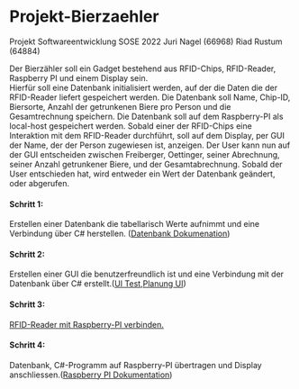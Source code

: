 # Projekt-Bierzaehler
Projekt Softwareentwicklung SOSE 2022 Juri Nagel (66968) Riad Rustum (64884)

Der Bierzähler soll ein Gadget bestehend aus RFID-Chips, RFID-Reader, Raspberry PI und einem Display sein.<br>
Hierfür soll eine Datenbank initialisiert werden, auf der die Daten die der RFID-Reader liefert gespeichert werden. Die Datenbank soll Name, Chip-ID, 
Biersorte, Anzahl der getrunkenen Biere pro Person und die Gesamtrechnung speichern. Die Datenbank soll auf dem Raspberry-PI als 
local-host gespeichert werden. Sobald einer der RFID-Chips eine Interaktion mit dem RFID-Reader durchführt, soll auf dem Display, per GUI der Name, der der Person zugewiesen ist, anzeigen.
Der User kann nun auf der GUI entscheiden zwischen Freiberger, Oettinger, seiner Abrechnung, seiner Anzahl getrunkener Biere, und der Gesamtabrechnung.
Sobald der User entschieden hat, wird entweder ein Wert der Datenbank geändert, oder abgerufen. <br> 

#### Schritt 1:<br> 
Erstellen einer Datenbank die tabellarisch Werte aufnimmt und eine Verbindung über C# herstellen. ([Datenbank Dokumenation](https://github.com/Ifi-Softwareentwicklung-SoSe2022/Projekt-Bierzaehler/blob/Dokumentation/Datenbanksystem.md)) <br>
#### Schritt 2:<br> 
Erstellen einer GUI die benutzerfreundlich ist und eine Verbindung mit der Datenbank über C# erstellt.([UI Test](https://github.com/Ifi-Softwareentwicklung-SoSe2022/Projekt-Bierzaehler/blob/Dokumentation/Versuch%20des%20vollständigen%20Programms.md),[Planung UI](https://github.com/Ifi-Softwareentwicklung-SoSe2022/Projekt-Bierzaehler/blob/Dokumentation/Planung%20des%20UI)) 
<br> 
#### Schritt 3: <br> 
[RFID-Reader mit Raspberry-PI verbinden.](https://github.com/Ifi-Softwareentwicklung-SoSe2022/Projekt-Bierzaehler/blob/Dokumentation/Datenbanksystem.md)<br>
#### Schritt 4: <br> 
Datenbank, C#-Programm auf Raspberry-PI übertragen und Display anschliessen.([Raspberry PI Dokumentation](https://github.com/Ifi-Softwareentwicklung-SoSe2022/Projekt-Bierzaehler/blob/Dokumentation/Raspberry%20PI%204%20vorbereiten.md)) <br>





